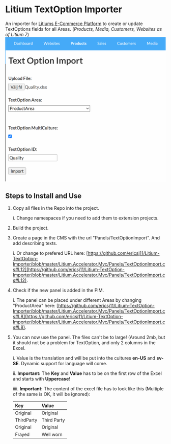 # Litium TextOption Importer

An importer for [Litiums E-Commerce Platform](https://www.litium.com/) to create or update TextOptions fields for all Areas. (*Products, Media, Customers, Websites as of Litium 7*)
![Import UI](/TextOptionImporter.PNG)


## Steps to Install and Use

 1. Copy all files in the Repo into the project. 

    i. Change namespaces if you need to add them to extension projects.
 2. Build the project.
 3. Create a page in the CMS with the url "Panels/TextOptionImport".  And add describing texts.

	 i. Or change to prefered URL here: [https://github.com/ericsj11/Litium-TextOption-Importer/blob/master/Litium.Accelerator.Mvc/Panels/TextOptionImport.cs#L12](https://github.com/ericsj11/Litium-TextOption-Importer/blob/master/Litium.Accelerator.Mvc/Panels/TextOptionImport.cs#L12).
 4. Check if the new panel is added in the PIM.

	 i. The panel can be placed under different Areas by changing "ProductArea" here: [https://github.com/ericsj11/Litium-TextOption-Importer/blob/master/Litium.Accelerator.Mvc/Panels/TextOptionImport.cs#L8](https://github.com/ericsj11/Litium-TextOption-Importer/blob/master/Litium.Accelerator.Mvc/Panels/TextOptionImport.cs#L8).
 5. You can now use the panel. The files can't be to large! (Around 2mb, but it should not be a problem for TextOption, and only 2 columns in the Excel.

	 i. Value is the translation and will be put into the cultures **en-US** and **sv-SE**. Dynamic support for language will come.
		 
	 ii. **Important:** The **Key** and **Value** has to be on the first row of the Excel and starts with **Uppercase**!  

	 iiii. **Important:** The content of the excel file has to look like this (Multiple of the same is OK, it will be ignored):
	 
    |Key|Value|
    |--|--|
    |Original|Original|
    |ThirdParty|Third Party|
    |Original|Original|
    |Frayed|Well worn|

